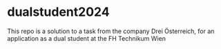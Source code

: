 # dualstudent2024
This repo is a solution to a task from the company Drei Österreich, for an application as a dual student at the FH Technikum Wien
